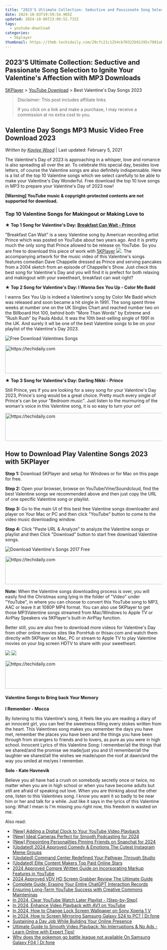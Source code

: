 ```yaml
---
title: "2023'S Ultimate Collection: Seductive and Passionate Song Selection to Ignite Your Valentine's Affection with MP3 Downloads"
date: 2024-10-03T19:59:54.905Z
updated: 2024-10-06T23:09:52.715Z
tags:
  - youtube-download
categories:
  - 5kplayer
thumbnail: https://thmb.techidaily.com/29cfc21c1254cb70322b91195c7081ab1c044155fd0a604dc9fcf1b208976460.jpg
---
```


## 2023'S Ultimate Collection: Seductive and Passionate Song Selection to Ignite Your Valentine's Affection with MP3 Downloads

[5KPlayer](https://tools.techidaily.com/5kplayer/products/) \> [YouTube Download](https://tools.techidaily.com/5kplayer/youtube-download/) \> Best Valentine's Day Songs 2023

>  Disclaimer: This post includes affiliate links
>
>  If you click on a link and make a purchase, I may receive a commission at no extra cost to you.
>

## Valentine Day Songs MP3 Music Video Free Download 2023

 _Written by [Kaylee Wood](https://www.quora.com/profile/Amanda-Hu-21)_ | Last updated: February 5, 2021 

The Valentine's Day of 2023 is approaching in a whisper, love and romance is also spreading all over the air. To celebrate this special day, besides love letters, of course the Valentine songs are also definitely indispensable. Here is a list of the top 10 Valentine songs which we select carefully to be able to make your Valentine's Day Wonderful. Free download the top 10 love songs in MP3 to prepare your Valentine's Day of 2023 now!

**\[Warning\] YouTube music & copyright-protected contents are not supported for download.**

### Top 10 Valentine Songs for Makingout or Making Love to

**★ Top 1 Song for Valentine's Day: [Breakfast Can Wait - Prince](https://www.youtube.com/watch?v=GHbyNrGXpAA)** 

"Breakfast Can Wait" is a sexy Valentine song by American recording artist Prince which was posted on YouTube about two years ago. And it is pretty much the only song that Prince allowed to be release on YouTube. So you are free to download this piece of work with [5KPlayer](https://tools.techidaily.com/5kplayer/products/) [![](https://www.5kplayer.com/youtube-download/../software/pic-style/dvd-video/01.png)](https://tools.techidaily.com/5kplayer/products/). The accompanying artwork for the music video of this Valentine's songs features comedian Dave Chappelle dressed as Prince and serving pancakes from a 2004 sketch from an episode of Chappelle's Show. Just check this best song for Valentine's Day and you will find it is prefect for both relaxing and makingout with your sweetheart, breakfast can wait right? 

**★ Top 2 Song for Valentine's Day: I Wanna Sex You Up - Color Me Badd** 

I wanns Sex You Up is indeed a Valentine's song by Color Me Badd which was released and soon became a hit single in 1991\. The song spent three weeks at number one on the UK Singles Chart and reached number two on the Billboard Hot 100, behind both "More Than Words" by Extreme and "Rush Rush" by Paula Abdul. It was the 10th best-selling single of 1991 in the UK. And surely it wll be one of the best Valentine songs to be on your playlist of the Valentine's Day 2023.

![Free Download Valentines Songs](https://www.5kplayer.com/youtube-download/img/romantic-valentines-night.jpg) 

<!-- affiliate ads begin -->
<a href="https://laganoo.pxf.io/c/5597632/1484950/16446" target="_top" id="1484950">
  <img src="//a.impactradius-go.com/display-ad/16446-1484950" border="0" alt="https://techidaily.com" width="728" height="90"/>
</a>
<img height="0" width="0" src="https://laganoo.pxf.io/i/5597632/1484950/16446" style="position:absolute;visibility:hidden;" border="0" />
<!-- affiliate ads end -->

**★ Top 3 Song for Valentine's Day: Darling Nikki - Prince** 

 Still Prince, yes if you are looking for a sexy song for your Valentine's Day 2023, Prince's song would be a great choice. Pretty much every single of Prince's can be your "Bedroom music". Just listen to the murmuring of the woman's voice in this Valentine song, it is so easy to turn your on! 

<!-- affiliate ads begin -->
<a href="https://appsumo.8odi.net/c/5597632/2075471/7443" target="_top" id="2075471">
  <img src="//a.impactradius-go.com/display-ad/7443-2075471" border="0" alt="https://techidaily.com" width="728" height="90"/>
</a>
<img height="0" width="0" src="https://appsumo.8odi.net/i/5597632/2075471/7443" style="position:absolute;visibility:hidden;" border="0" />
<!-- affiliate ads end -->

##  How to Download Play Valentine Songs 2023 with 5KPlayer

**Step 1:**  Download 5KPlayer and setup for Windows or for Mac on this page for free. 

**Step 2:** Open your browser, browse on YouTube/Vine/Soundcloud, find the best Valentine songs we recommended above and then just copy the URL of one specific Valentine song or playlist.

**Step 3:** Go to the main UI of this best free Valentine songs downloader and player on Your Mac or PC and then click "YouTube" button to come to the video music downloading window. 

**Step 4:** Click "Paste URL & Analyze" to analyze the Valentine songs or playlist and then Click "Download" button to start free download Valentine songs.

![Download Valentine's Songs 2017 Free](https://www.5kplayer.com/youtube-download/img/4k-youtube-download.jpg)

<!-- affiliate ads begin -->
<a href="https://appsumo.8odi.net/c/5597632/2094422/7443" target="_top" id="2094422">
  <img src="//a.impactradius-go.com/display-ad/7443-2094422" border="0" alt="https://techidaily.com" width="728" height="90"/>
</a>
<img height="0" width="0" src="https://appsumo.8odi.net/i/5597632/2094422/7443" style="position:absolute;visibility:hidden;" border="0" />
<!-- affiliate ads end -->

**Note:** When the Valentine songs downloading process is over, you will easily find the Christmas song lying in the folder of "Video" under "YouTube", in where you can choose to convert this YouTube song to MP3, AAC or leave it at 1080P MP4 format. You can also use 5KPlayer to get those MP3Valentine songs streamed from Mac/Windows to Apple TV or AirPlay Speakers via 5KPlayer's built-in AirPlay function.

Better still, you are also free to download more videos for Valentine's Day from other online movies sites like PornHub or thisav.com and watch them directly with 5KPlayer on Mac, PC or stream to Apple TV to play Valentine movies on your big screen HDTV to share with your sweetheart.

[![](https://www.5kplayer.com/youtube-download/../button/freedownwhitewin.png)](https://tools.techidaily.com/5kplayer/products/) [![](https://www.5kplayer.com/youtube-download/../button/freedownbackmac.png)](https://tools.techidaily.com/5kplayer/products/) 

<!-- affiliate ads begin -->
<a href="https://aligracehair.sjv.io/c/5597632/2087239/19272" target="_top" id="2087239">
  <img src="//a.impactradius-go.com/display-ad/19272-2087239" border="0" alt="https://techidaily.com" width="728" height="90"/>
</a>
<img height="0" width="0" src="https://aligracehair.sjv.io/i/5597632/2087239/19272" style="position:absolute;visibility:hidden;" border="0" />
<!-- affiliate ads end -->

#### **Valentine Songs to Bring back Your Memory**

**I Remember - Mocca**

By listening to this Valentine's song, it feels like you are reading a diary of an innocent girl, you can feel the sweetness filling every stokes written from the heart. This Valentines song makes you remember the days you have met, remember the places you have been and the things you have been through from strangers to friends and to lovers, as pure as you were in high school. Innocent Lyrics of this Valentine Song: I remember/all the things that we shared/and the promise we made/just you and I/I remember/all the laughter we shared/all the wishes we made/upon the roof at dawn/and the way you smiled at me/yes I remember.

 **Solo - Kate Havnevik**

Believe you all have had a crush on somebody secretly once or twice, no matter when you are in high school or when you have become adults but still are afraid of speaking out love. When you are thinking about the other one, listen to this Valentines song. I know you want it so badly to be near him or her and talk for a while. Just like it says in the lyrics of this Valentine song: What I mean is I'm missing you right now, this freedom is wasted on me.

<ins class="adsbygoogle"
     style="display:block"
     data-ad-format="autorelaxed"
     data-ad-client="ca-pub-7571918770474297"
     data-ad-slot="1223367746"></ins>

<ins class="adsbygoogle"
     style="display:block"
     data-ad-client="ca-pub-7571918770474297"
     data-ad-slot="8358498916"
     data-ad-format="auto"
     data-full-width-responsive="true"></ins>

<span class="atpl-alsoreadstyle">Also read:</span>
<div><ul>
<li><a href="https://youtube-video-recordings.techidaily.com/new-adding-a-digital-clock-to-your-youtube-video-playback/"><u>[New] Adding a Digital Clock to Your YouTube Video Playback</u></a></li>
<li><a href="https://article-files.techidaily.com/new-ideal-cameras-perfect-for-smooth-podcasting-for-2024/"><u>[New] Ideal Cameras Perfect for Smooth Podcasting for 2024</u></a></li>
<li><a href="https://snapchat-videos.techidaily.com/new-pinpointing-personalities-pinning-friends-on-snapchat-for-2024/"><u>[New] Pinpointing Personalities Pinning Friends on Snapchat for 2024</u></a></li>
<li><a href="https://instagram-clips.techidaily.com/updated-2024-approved-comedy-and-emotions-the-cutest-instagram-meme-groups/"><u>[Updated] 2024 Approved Comedy & Emotions The Cutest Instagram Meme Groups</u></a></li>
<li><a href="https://youtube-video-recordings.techidaily.com/updated-command-center-redefined-your-pathway-through-studio/"><u>[Updated] Command Center Redefined Your Pathway Through Studio</u></a></li>
<li><a href="https://youtube-video-recordings.techidaily.com/updated-elite-content-makers-top-paid-online-stars/"><u>[Updated] Elite Content Makers Top Paid Online Stars</u></a></li>
<li><a href="https://youtube-video-recordings.techidaily.com/2024-approved-compre-written-guide-on-incorporating-markup-features-in-youtube/"><u>2024 Approved Compre Written Guide on Incorporating Markup Features in YouTube</u></a></li>
<li><a href="https://screen-video-capture.techidaily.com/2024-approved-vdv-hd-screen-grabber-review-the-ultimate-guide/"><u>2024 Approved VDV HD Screen Grabber Review The Ultimate Guide</u></a></li>
<li><a href="https://tech-haven.techidaily.com/complete-guide-erasing-your-entire-chatgpt-interaction-records/"><u>Complete Guide: Erasing Your Entire ChatGPT Interaction Records</u></a></li>
<li><a href="https://youtube-video-recordings.techidaily.com/ensuring-long-term-youtube-success-with-creative-commons-mainteninas/"><u>Ensuring Long-Term YouTube Success with Creative Commons Mainteninas</u></a></li>
<li><a href="https://youtube-video-recordings.techidaily.com/in-2024-clear-youtube-watch-later-playlist-step-by-step/"><u>In 2024, Clear YouTube Watch Later Playlist - [Step-by-Step]</u></a></li>
<li><a href="https://youtube-video-recordings.techidaily.com/in-2024-enhance-video-playback-with-av1-on-youtube/"><u>In 2024, Enhance Video Playback with AV1 on YouTube</u></a></li>
<li><a href="https://android-unlock.techidaily.com/in-2024-how-to-change-lock-screen-wallpaper-on-sony-xperia-1-v-by-drfone-android/"><u>In 2024, How to Change Lock Screen Wallpaper on Sony Xperia 1 V</u></a></li>
<li><a href="https://screen-mirror.techidaily.com/in-2024-how-to-screen-mirroring-samsung-galaxy-s24-to-pc-drfone-by-drfone-android/"><u>In 2024, How to Screen Mirroring Samsung Galaxy S24 to PC? | Dr.fone</u></a></li>
<li><a href="https://youtube-video-recordings.techidaily.com/sustaining-a-day-job-while-building-your-online-presence/"><u>Sustaining a Day Job While Building Your Online Presence</u></a></li>
<li><a href="https://some-knowledge.techidaily.com/ultimate-guide-to-smooth-video-playback-no-interruptions-and-no-ads-learn-online-with-expert-tips/"><u>Ultimate Guide to Smooth Video Playback: No Interruptions & No Ads - Learn Online with Expert Tips!</u></a></li>
<li><a href="https://android-pokemon-go.techidaily.com/why-does-the-pokemon-go-battle-league-not-available-on-samsung-galaxy-f04-drfone-by-drfone-virtual-android/"><u>Why does the pokemon go battle league not available On Samsung Galaxy F04 | Dr.fone</u></a></li>
</ul></div>

